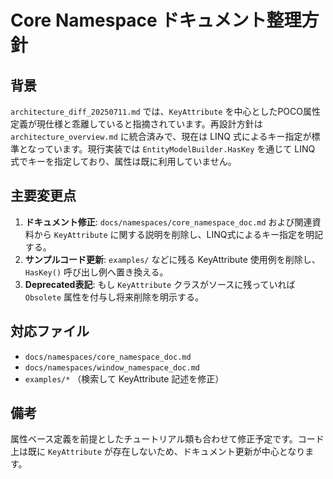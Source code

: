 # Core Namespace ドキュメント整理方針

## 背景
`architecture_diff_20250711.md` では、`KeyAttribute` を中心としたPOCO属性定義が現仕様と乖離していると指摘されています。再設計方針は `architecture_overview.md` に統合済みで、現在は LINQ 式によるキー指定が標準となっています。現行実装では `EntityModelBuilder.HasKey` を通じて LINQ 式でキーを指定しており、属性は既に利用していません。

## 主要変更点
1. **ドキュメント修正**: `docs/namespaces/core_namespace_doc.md` および関連資料から `KeyAttribute` に関する説明を削除し、LINQ式によるキー指定を明記する。
2. **サンプルコード更新**: `examples/` などに残る KeyAttribute 使用例を削除し、`HasKey()` 呼び出し例へ置き換える。
3. **Deprecated表記**: もし `KeyAttribute` クラスがソースに残っていれば `Obsolete` 属性を付与し将来削除を明示する。

## 対応ファイル
- `docs/namespaces/core_namespace_doc.md`
- `docs/namespaces/window_namespace_doc.md`
- `examples/*` （検索して KeyAttribute 記述を修正）

## 備考
属性ベース定義を前提としたチュートリアル類も合わせて修正予定です。コード上は既に `KeyAttribute` が存在しないため、ドキュメント更新が中心となります。
